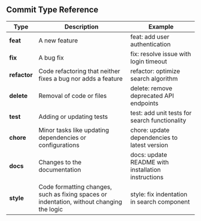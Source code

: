 ## Commit Type Reference

|Type|Description|Example
|- | - | - |
| **feat** | A new feature| feat: add user authentication |
| **fix** |A bug fix| fix: resolve issue with login timeout |
| **refactor** |Code refactoring that neither fixes a bug nor adds a feature| refactor: optimize search algorithm |
| **delete** |Removal of code or files| delete: remove deprecated API endpoints |
| **test** |Adding or updating tests| test: add unit tests for search functionality |
| **chore** |Minor tasks like updating dependencies or configurations| chore: update dependencies to latest version |
| **docs** |Changes to the documentation| docs: update README with installation instructions |
| **style** |Code formatting changes, such as fixing spaces or indentation, without changing the logic| style: fix indentation in search component |